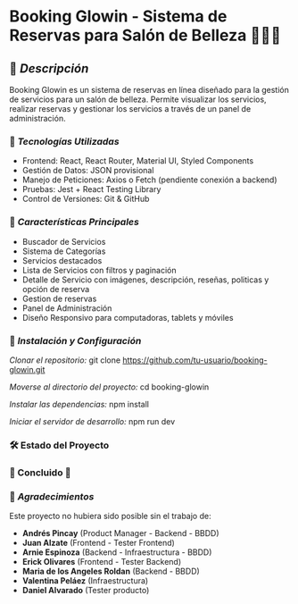 # **Booking Glowin** - Sistema de Reservas para Salón de Belleza 💅💇‍♀️

## 📌 ***Descripción***
Booking Glowin es un sistema de reservas en línea diseñado para la gestión de servicios para un salón de belleza. Permite visualizar los servicios, realizar reservas y gestionar los servicios a través de un panel de administración.

### 🚀 ***Tecnologías Utilizadas***
- Frontend: React, React Router, Material UI, Styled Components
- Gestión de Datos: JSON provisional
- Manejo de Peticiones: Axios o Fetch (pendiente conexión a backend)
- Pruebas: Jest + React Testing Library
- Control de Versiones: Git & GitHub

### 🎨 ***Características Principales***
- Buscador de Servicios
- Sistema de Categorías
- Servicios destacados
- Lista de Servicios con filtros y paginación
- Detalle de Servicio con imágenes, descripción, reseñas, politicas y opción de reserva
- Gestion de reservas
- Panel de Administración
- Diseño Responsivo para computadoras, tablets y móviles

### 🔧 ***Instalación y Configuración***
*Clonar el repositorio:*
git clone https://github.com/tu-usuario/booking-glowin.git

*Moverse al directorio del proyecto:*
cd booking-glowin

*Instalar las dependencias:*
npm install

*Iniciar el servidor de desarrollo:*
npm run dev

### 🛠️ Estado del Proyecto
### 🚧 Concluido 🚧

### 👥 ***Agradecimientos***

Este proyecto no hubiera sido posible sin el trabajo de:

- **Andrés Pincay** (Product Manager - Backend - BBDD)
- **Juan Alzate** (Frontend - Tester Frontend)
- **Arnie Espinoza** (Backend - Infraestructura - BBDD)
- **Erick Olivares** (Frontend - Tester Backend)
- **Maria de los Angeles Roldan** (Backend - BBDD)
- **Valentina Peláez** (Infraestructura)
- **Daniel Alvarado** (Tester producto)
